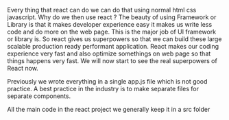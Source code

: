 Every thing that react can do we can do that using normal html css javascript. Why do we then use react ? The beauty of using Framework or Library is that it makes developer experience easy it makes us write less code and do more on the web page. This is the major job of UI framework or library is. So react gives us superpowers so that we can build these large scalable production ready performant application. React makes our coding experience very fast and also optimize somethings on web page so that things happens very fast. We will now start to see the real superpowers of React now.

Previously we wrote everything in a single app.js file which is not good practice. A best practice in the industry is to make separate files for separate components.

All the main code in the react project we generally keep it in a src folder
